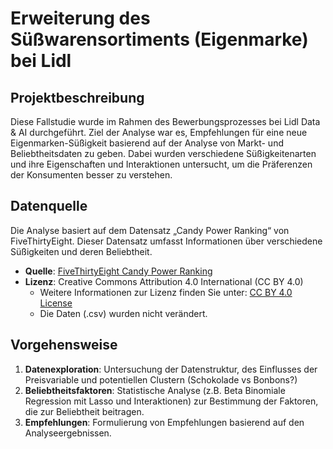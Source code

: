# Erweiterung des Süßwarensortiments (Eigenmarke) bei Lidl

## Projektbeschreibung

Diese Fallstudie wurde im Rahmen des Bewerbungsprozesses bei Lidl Data & AI durchgeführt.
Ziel der Analyse war es, Empfehlungen für eine neue Eigenmarken-Süßigkeit basierend auf der Analyse von Markt- und Beliebtheitsdaten zu geben.
Dabei wurden verschiedene Süßigkeitenarten und ihre Eigenschaften und Interaktionen untersucht, um die Präferenzen der Konsumenten besser zu verstehen.

## Datenquelle

Die Analyse basiert auf dem Datensatz „Candy Power Ranking“ von FiveThirtyEight. Dieser Datensatz umfasst Informationen über verschiedene Süßigkeiten und deren Beliebtheit. 

- **Quelle**: [FiveThirtyEight Candy Power Ranking](https://github.com/fivethirtyeight/data/tree/master/candy-power-ranking)
- **Lizenz**: Creative Commons Attribution 4.0 International (CC BY 4.0)
  - Weitere Informationen zur Lizenz finden Sie unter: [CC BY 4.0 License](https://creativecommons.org/licenses/by/4.0/)
  - Die Daten (.csv) wurden nicht verändert.

## Vorgehensweise

1. **Datenexploration**: Untersuchung der Datenstruktur, des Einflusses der Preisvariable und potentiellen Clustern (Schokolade vs Bonbons?)
3. **Beliebtheitsfaktoren**: Statistische Analyse (z.B. Beta Binomiale Regression mit Lasso und Interaktionen) zur Bestimmung der Faktoren, die zur Beliebtheit beitragen.
5. **Empfehlungen**: Formulierung von Empfehlungen basierend auf den Analyseergebnissen.


